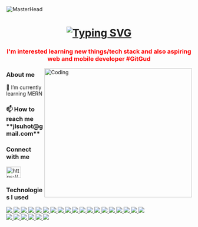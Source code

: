 <div align="center" style="max-width: 100;">
  <img src="https://media1.giphy.com/media/qgQUggAC3Pfv687qPC/giphy.gif?cid=ecf05e47zk4ez0xe6ubffph7qmrag4zgie6qg0c9dmi6948s&ep=v1_gifs_search&rid=giphy.gif&ct=g"
  alt="MasterHead" data-canonical-src="https://firebasestorage.googleapis.com/v0/b/flexi-coding.appspot.com/o/dempgi7-520f8d5f-63d4-4453-8822-dbc149ae27f8.gif?alt=media&amp;token=91c0c7b2-93c3-4029-b011-1a8703c5730d"
  style="max-width: 100%; display: inline-block; alignt:center;" data-target="animated-image.originalImage">
</div>
<div class="title-holder">
  <h1 align="center" class="title">
    <a href="https://git.io/typing-svg">
      <img src="https://readme-typing-svg.demolab.com?font=Fira+Code&weight=800&size=30&pause=1000&center=true&vCenter=true&random=false&width=435&lines=Hi+%F0%9F%91%8B%2C+I'm+Jah!"
      alt="Typing SVG" />
    </a>
  </h1>
</div>
<h3 align="center" style="color:red">
  I'm interested learning new things/tech stack and also aspiring web and
  mobile developer #GitGud
</h3>
<img align="right" alt="Coding" width="400" height="350" src="https://cdn.dribbble.com/users/1162077/screenshots/3848914/programmer.gif">
<h3 align="left">
  About me
</h3>
🌱 I’m currently learning MERN 
<h3 align="left">
📫 How to reach me **jlsuhot@gmail.com**
</h3>

<h3 align="left">
  Connect with me
</h3>
<p align="left">
  <a href="https://www.linkedin.com/in/jeahael-suhot-268314280" target="blank">
    <img align="center" src="https://raw.githubusercontent.com/rahuldkjain/github-profile-readme-generator/master/src/images/icons/Social/linked-in-alt.svg"
    alt="https://www.linkedin.com/in/jeahael-suhot-268314280" height="30" width="40"
    />
  </a>
</p>
<h3 align="left">
  Technologies I used
</h3>
<p align="left">
  <!-- <a href="https://www.java.com">
  <img src="https://skillicons.dev/icons?i=git" />
  </a> -->
   <a href="https://getbootstrap.com" target="_blank" rel="noreferrer">
    <img src="https://skillicons.dev/icons?i=php" />
  </a>
   <a href="https://learn.microsoft.com/en-us/visualstudio/windows/?view=vs-2022"
  target="_blank" rel="noreferrer">
    <img src="https://skillicons.dev/icons?i=laravel" />
  </a>
   <a href="https://learn.microsoft.com/en-us/visualstudio/windows/?view=vs-2022"
  target="_blank" rel="noreferrer">
    <img src="https://skillicons.dev/icons?i=django" />
  </a>
   <a href="https://learn.microsoft.com/en-us/visualstudio/windows/?view=vs-2022"
  target="_blank" rel="noreferrer">
    <img src="https://skillicons.dev/icons?i=python" />
  </a>
  <a href="https://reactnative.dev/docs/getting-started" target="_blank"
  rel="noreferrer">
    <img src="https://skillicons.dev/icons?i=react" />
  </a>
  <a href="https://reactjs.org/" target="_blank" rel="noreferrer">
    <img src="https://skillicons.dev/icons?i=react" />
  </a>
   <a href="https://www.w3.org/html/" target="_blank" rel="noreferrer">
    <img src="https://skillicons.dev/icons?i=html" />
  </a>
  <a href="https://www.w3schools.com/css/" target="_blank" rel="noreferrer">
    <img src="https://skillicons.dev/icons?i=css" />
  </a>
    <a href="https://developer.mozilla.org/en-US/docs/Web/JavaScript" target="_blank"
  rel="noreferrer">
    <img src="https://skillicons.dev/icons?i=javascript" />
  </a>
   <a href="https://tailwindcss.com/" target="_blank" rel="noreferrer">
    <img src="https://skillicons.dev/icons?i=tailwind" />
  </a>
    <a href="https://getbootstrap.com" target="_blank" rel="noreferrer">
    <img src="https://skillicons.dev/icons?i=bootstrap" />
  </a>
    <a href="https://firebase.google.com/" target="_blank" rel="noreferrer">
    <img src="https://skillicons.dev/icons?i=firebase" />
  </a> 
  <a href="https://www.mysql.com/" target="_blank" rel="noreferrer">
    <img src="https://skillicons.dev/icons?i=mysql" />
  </a>
    <a href="https://git-scm.com/doc" target="_blank" rel="noreferrer">
    <img src="https://skillicons.dev/icons?i=git" />
  </a>
  <a href="https://docs.github.com/en" target="_blank" rel="noreferrer">
    <img src="https://skillicons.dev/icons?i=github" />
  </a>
    <a href="https://code.visualstudio.com/" target="_blank" rel="noreferrer">
    <img src="https://skillicons.dev/icons?i=vscode" />
  </a>
  <a href="https://learn.microsoft.com/en-us/visualstudio/windows/?view=vs-2022](https://laravel.com/docs/11.x/readme)"
  target="_blank" rel="noreferrer">
    <img src="https://skillicons.dev/icons?i=visualstudio" />
  </a>
   <a href="https://www.figma.com/" target="_blank" rel="noreferrer">
    <img src="https://skillicons.dev/icons?i=postman" />
  </a>
  <a href="https://www.figma.com/" target="_blank" rel="noreferrer">
    <img src="https://skillicons.dev/icons?i=figma" />
  </a>
  <br/>
  <a href="https://www.java.com" target="_blank" rel="noreferrer">
    <img src="https://skillicons.dev/icons?i=java" />
  </a>
  <a href="https://wordpress.org/" target="_blank" rel="noreferrer">
    <img src="https://skillicons.dev/icons?i=wordpress" />
  </a>

  <!-- c c# -->
  <a href="https://www.cprogramming.com/" target="_blank" rel="noreferrer">
    <img src="https://skillicons.dev/icons?i=c" />
  </a>
  <a href="https://www.w3schools.com/cs/" target="_blank" rel="noreferrer">
    <img src="https://skillicons.dev/icons?i=cs" />
  </a>
  <a href="https://developer.android.com" target="_blank" rel="noreferrer">
    <img src="https://skillicons.dev/icons?i=androidstudio" />
  </a>
  <a href="https://dotnet.microsoft.com/" target="_blank" rel="noreferrer">
    <img src="https://skillicons.dev/icons?i=dotnet" />
  </a>
  <!--dotnet -->
</p>
